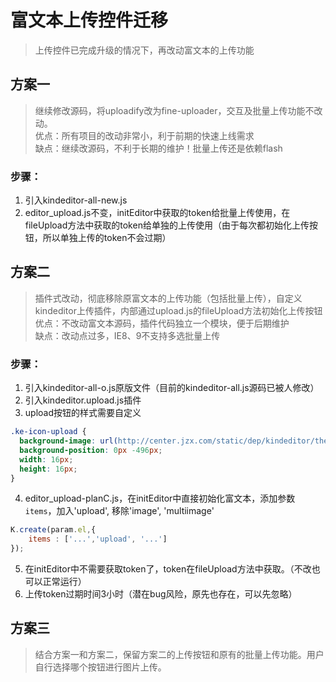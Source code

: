 # 富文本上传控件迁移

> 上传控件已完成升级的情况下，再改动富文本的上传功能

## 方案一
> 继续修改源码，将uploadify改为fine-uploader，交互及批量上传功能不改动。  
优点：所有项目的改动非常小，利于前期的快速上线需求  
缺点：继续改源码，不利于长期的维护！批量上传还是依赖flash

### 步骤：
1. 引入kindeditor-all-new.js
2. editor_upload.js不变，initEditor中获取的token给批量上传使用，在fileUpload方法中获取的token给单独的上传使用（由于每次都初始化上传按钮，所以单独上传的token不会过期）

## 方案二
> 插件式改动，彻底移除原富文本的上传功能（包括批量上传），自定义kindeditor上传插件，内部通过upload.js的fileUpload方法初始化上传按钮  
优点：不改动富文本源码，插件代码独立一个模块，便于后期维护  
缺点：改动点过多，IE8、9不支持多选批量上传

### 步骤：
1. 引入kindeditor-all-o.js原版文件（目前的kindeditor-all.js源码已被人修改）
2. 引入kindeditor.upload.js插件
3. upload按钮的样式需要自定义
  ```css
  .ke-icon-upload {
	background-image: url(http://center.jzx.com/static/dep/kindeditor/themes/default/default.png);
	background-position: 0px -496px;
	width: 16px;
	height: 16px;
  }
  ```
4. editor_upload-planC.js，在initEditor中直接初始化富文本，添加参数`items`，加入'upload', 移除'image', 'multiimage'
  ```js
  K.create(param.el,{
      items : ['...','upload', '...']
  });
  ```
5. 在initEditor中不需要获取token了，token在fileUpload方法中获取。（不改也可以正常运行）
6. 上传token过期时间3小时（潜在bug风险，原先也存在，可以先忽略）

## 方案三
> 结合方案一和方案二，保留方案二的上传按钮和原有的批量上传功能。用户自行选择哪个按钮进行图片上传。